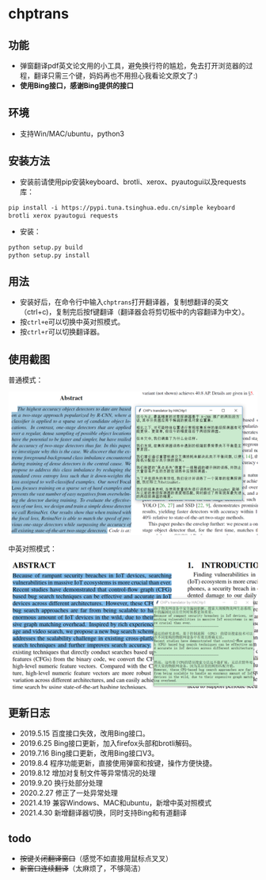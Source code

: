 # chptrans

## 功能

* 弹窗翻译pdf英文论文用的小工具，避免换行符的尴尬，免去打开浏览器的过程，翻译只需三个键，妈妈再也不用担心我看论文原文了:)
* **使用Bing接口，感谢Bing提供的接口**

## 环境

* 支持Win/MAC/ubuntu，python3

## 安装方法

* 安装前请使用pip安装keyboard、brotli、xerox、pyautogui以及requests库：

``` 
pip install -i https://pypi.tuna.tsinghua.edu.cn/simple keyboard brotli xerox pyautogui requests
```

* 安装：

``` 
python setup.py build
python setup.py install
```

## 用法

* 安装好后，在命令行中输入`chptrans`打开翻译器，复制想翻译的英文（ctrl+c)，复制完后按f键翻译（翻译器会将剪切板中的内容翻译为中文）。
* 按`ctrl+e`可以切换中英对照模式。
* 按`ctrl+r`可以切换翻译器。

## 使用截图

普通模式：

![](img/show.png)

中英对照模式：

![](img/show2.png)

## 更新日志

* 2019.5.15 百度接口失效，改用Bing接口。
* 2019.6.25 Bing接口更新，加入firefox头部和brotli解码。
* 2019.7.16 Bing接口更新，改用Bing接口V3。
* 2019.8.4 程序功能更新，直接使用弹窗和按键，操作方便快捷。
* 2019.8.12 增加对复制文件等异常情况的处理
* 2019.9.20 换行处部分处理
* 2020.2.27 修正了一处异常处理
* 2021.4.19 兼容Windows、MAC和ubuntu，新增中英对照模式
* 2021.4.30 新增翻译器切换，同时支持Bing和有道翻译

## todo

* ~~按键关闭翻译窗口~~（感觉不如直接用鼠标点叉叉）
* ~~新窗口连续翻译~~（太麻烦了，不够简洁）
